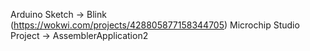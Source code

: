 Arduino Sketch -> Blink (https://wokwi.com/projects/428805877158344705)
Microchip Studio Project -> AssemblerApplication2
